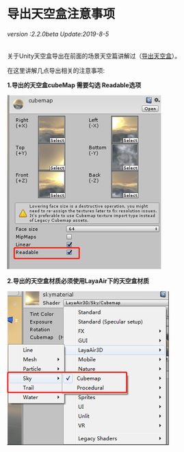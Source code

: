 # 导出天空盒注意事项

###### *version :2.2.0beta   Update:2019-8-5*

关于Unity天空盒导出在前面的场景天空篇讲解过（[导出天空盒](https://ldc2.layabox.com/doc/?nav=zh-js-4-4-2)）。

在这里讲解几点导出相关的注意事项:

**1.导出的天空盒cubeMap 需要勾选 Readable选项**

![](img/1.png)<br>



**2.导出的天空盒材质必须使用LayaAir下的天空盒材质**

![](img/2.png)<br>